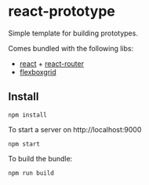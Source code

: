 # react-prototype

Simple template for building prototypes.

Comes bundled with the following libs:

- [react](http://facebook.github.io/react/) + [react-router](https://github.com/rackt/react-router)
- [flexboxgrid](http://flexboxgrid.com/)

## Install

    npm install

To start a server on http://localhost:9000
    
    npm start 

To build the bundle:

    npm run build